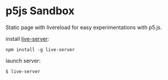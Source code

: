 # p5js Sandbox

Static page with livereload for easy experimentations with p5.js.

install [live-server](https://github.com/tapio/live-server):

`npm install -g live-server`

launch server:

`$ live-server`